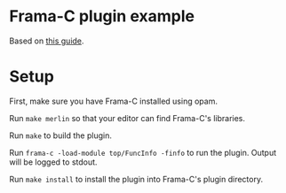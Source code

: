 # Frama-C plugin example

Based on [this guide](https://frama-c.com/download/frama-c-plugin-development-guide.pdf).

# Setup

First, make sure you have Frama-C installed using opam.

Run `make merlin` so that your editor can find Frama-C's libraries.

Run `make` to build the plugin.

Run `frama-c -load-module top/FuncInfo -finfo` to run the plugin. Output will be logged to stdout.

Run `make install` to install the plugin into Frama-C's plugin directory.

